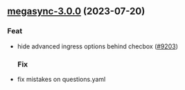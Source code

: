 

## [megasync-3.0.0](https://github.com/truecharts/charts/compare/megasync-2.0.10...megasync-3.0.0) (2023-07-20)

### Feat

- hide advanced ingress options behind checbox ([#9203](https://github.com/truecharts/charts/issues/9203))
  
  ### Fix

- fix mistakes on questions.yaml
  
  